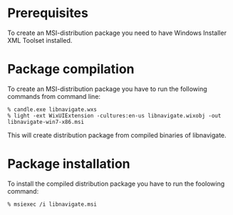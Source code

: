 Prerequisites
=============

To create an MSI-distribution package you need to have Windows Installer XML Toolset installed.

Package compilation
===================

To create an MSI-distribution package you have to run the following commands from command line:

	% candle.exe libnavigate.wxs
	% light -ext WixUIExtension -cultures:en-us libnavigate.wixobj -out libnavigate-win7-x86.msi

This will create distribution package from compiled binaries of libnavigate.

Package installation
====================

To install the compiled distribution package you have to run the foolowing command:

	% msiexec /i libnavigate.msi
